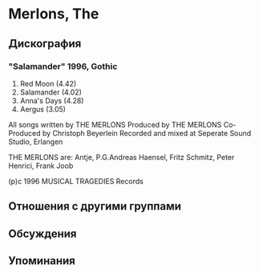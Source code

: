 # Merlons, The



## Дискография

### "Salamander" 1996, Gothic

1. Red Moon (4.42)
2. Salamander (4.02)
3. Anna's Days (4.28)
4. Aergus (3.05)

All songs written by THE MERLONS
Produced by THE MERLONS
Co-Produced by Christoph Beyerlein
Recorded and mixed at Seperate Sound Studio, Erlangen

THE MERLONS are:
Antje, P.G.Andreas Haensel, Fritz Schmitz, Peter Henrici, Frank Joob

(p)c 1996 MUSICAL TRAGEDIES Records


## Отношения с другими группами


## Обсуждения


## Упоминания


